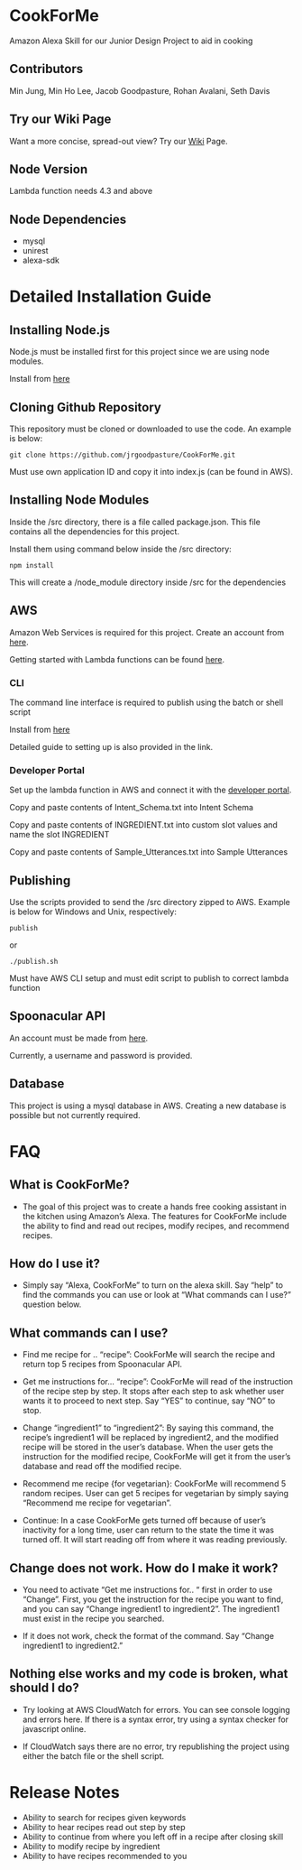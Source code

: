 # CookForMe
Amazon Alexa Skill for our Junior Design Project to aid in cooking

## Contributors
Min Jung, Min Ho Lee, Jacob Goodpasture, Rohan Avalani, Seth Davis

## Try our Wiki Page
Want a more concise, spread-out view? Try our [Wiki](https://github.com/jrgoodpasture/CookForMe/wiki) Page.

## Node Version
Lambda function needs 4.3 and above

## Node Dependencies
* mysql
* unirest
* alexa-sdk


# Detailed Installation Guide

## Installing Node.js
Node.js must be installed first for this project since we are using node modules.

Install from [here](https://nodejs.org/en)

## Cloning Github Repository
This repository must be cloned or downloaded to use the code. An example is below:
```
git clone https://github.com/jrgoodpasture/CookForMe.git
```
Must use own application ID and copy it into index.js (can be found in AWS).

## Installing Node Modules
Inside the /src directory, there is a file called package.json. This file contains all the dependencies for this project.

Install them using command below inside the /src directory:
```
npm install
```
This will create a /node_module directory inside /src for the dependencies

## AWS
Amazon Web Services is required for this project. Create an account from [here](https://aws.amazon.com/).

Getting started with Lambda functions can be found [here](http://docs.aws.amazon.com/lambda/latest/dg/getting-started.html).

### CLI
The command line interface is required to publish using the batch or shell script

Install from [here](https://aws.amazon.com/cli/)

Detailed guide to setting up is also provided in the link.

### Developer Portal
Set up the lambda function in AWS and connect it with the [developer portal](developer.amazon.com).

Copy and paste contents of Intent_Schema.txt into Intent Schema

Copy and paste contents of INGREDIENT.txt into custom slot values and name the slot INGREDIENT

Copy and paste contents of Sample_Utterances.txt into Sample Utterances

## Publishing
Use the scripts provided to send the /src directory zipped to AWS. Example is below for Windows and Unix, respectively:
```
publish
```
or
```
./publish.sh
```
Must have AWS CLI setup and must edit script to publish to correct lambda function

## Spoonacular API
An account must be made from [here](https://market.mashape.com/spoonacular/recipe-food-nutrition).

Currently, a username and password is provided.

## Database
This project is using a mysql database in AWS. Creating a new database is possible but not currently required.


# FAQ
## What is CookForMe?
* The goal of this project was to create a hands free cooking assistant in the kitchen using Amazon’s Alexa. The features for CookForMe include the ability to find and read out recipes, modify recipes, and recommend recipes. 

## How do I use it?
* Simply say “Alexa, CookForMe” to turn on the alexa skill. Say “help” to find the commands you can use or look at “What commands can I use?” question below.

## What commands can I use?
* Find me recipe for .. “recipe”: CookForMe will search the recipe and return top 5 recipes from Spoonacular API.

* Get me instructions for… “recipe”: CookForMe will read of the instruction of the recipe step by step. It stops after each step to ask whether user wants it to proceed to next step. Say “YES” to continue, say “NO” to stop.

* Change “ingredient1” to “ingredient2”: By saying this command, the recipe’s ingredient1 will be replaced by ingredient2, and the modified recipe will be stored in the user’s database. When the user gets the instruction for the modified recipe, CookForMe will get it from the user’s database and read off the modified recipe.

* Recommend me recipe {for vegetarian}: CookForMe will recommend 5 random recipes. User can get 5 recipes for vegetarian by simply saying  “Recommend me recipe for vegetarian”.

* Continue: In a case CookForMe gets turned off because of user’s inactivity for a long time, user can return to the state the time it was turned off. It will start reading off from where it was reading previously.

## Change does not work. How do I make it work?
* You need to activate “Get me instructions for.. “ first in order to use “Change”. First, you get the instruction for the recipe you want to find, and you can say “Change ingredient1 to ingredient2”. The ingredient1 must exist in the recipe you searched.

* If it does not work, check the format of the command. Say “Change ingredient1 to ingredient2.”

## Nothing else works and my code is broken, what should I do?
* Try looking at AWS CloudWatch for errors. You can see console logging and errors here. If there is a syntax error, try using a syntax checker for javascript online.

* If CloudWatch says there are no error, try republishing the project using either the batch file or the shell script.


# Release Notes

* Ability to search for recipes given keywords
* Ability to hear recipes read out step by step
* Ability to continue from where you left off in a recipe after closing skill
* Ability to modify recipe by ingredient
* Ability to have recipes recommended to you
